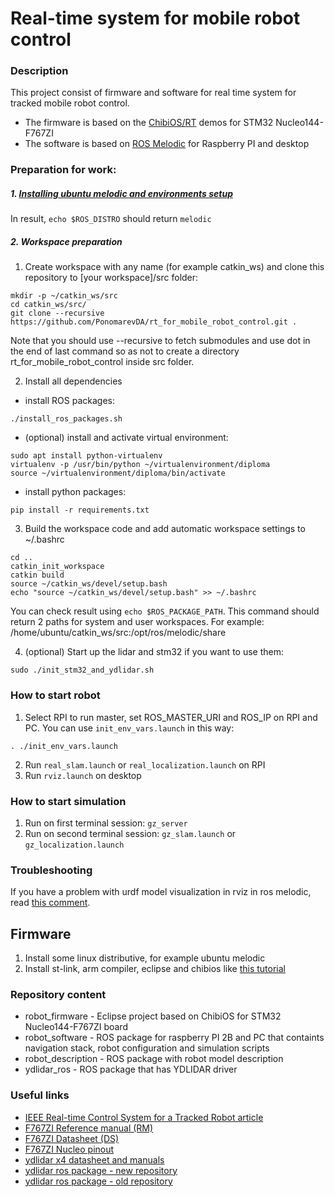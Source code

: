 # Real-time system for mobile robot control

### Description

This project consist of firmware and software for real time system for tracked mobile robot control.
- The firmware is based on the [ChibiOS/RT](http://chibios.org/dokuwiki/doku.php) demos for STM32 Nucleo144-F767ZI
- The software is based on [ROS Melodic](http://wiki.ros.org/melodic) for Raspberry PI and desktop

### Preparation for work:
##### 1. [Installing ubuntu melodic and environments setup](http://wiki.ros.org/melodic/Installation/Ubuntu)
In result, `echo $ROS_DISTRO` should return `melodic`
##### 2. Workspace preparation
1. Create workspace with any name (for example catkin_ws) and clone this repository to [your workspace]/src folder:
```
mkdir -p ~/catkin_ws/src
cd catkin_ws/src/
git clone --recursive https://github.com/PonomarevDA/rt_for_mobile_robot_control.git .
```
Note that you should use --recursive to fetch submodules and use dot in the end of last command so as not to create a directory rt_for_mobile_robot_control inside src folder.

2. Install all dependencies
- install ROS packages:
```
./install_ros_packages.sh
```
- (optional) install and activate virtual environment:
```
sudo apt install python-virtualenv
virtualenv -p /usr/bin/python ~/virtualenvironment/diploma
source ~/virtualenvironment/diploma/bin/activate
```
- install python packages:
```
pip install -r requirements.txt
```

3. Build the workspace code and add automatic workspace settings to ~/.bashrc
```
cd ..
catkin_init_workspace
catkin build
source ~/catkin_ws/devel/setup.bash
echo "source ~/catkin_ws/devel/setup.bash" >> ~/.bashrc
```
You can check result using `echo $ROS_PACKAGE_PATH`. This command should return 2 paths for system and user workspaces. For example:
/home/ubuntu/catkin_ws/src:/opt/ros/melodic/share

4. (optional) Start up the lidar and stm32 if you want to use them:
```
sudo ./init_stm32_and_ydlidar.sh
```

### How to start robot

1. Select RPI to run master, set ROS_MASTER_URI and ROS_IP on RPI and PC. You can use `init_env_vars.launch` in this way:

`. ./init_env_vars.launch`

2. Run `real_slam.launch` or `real_localization.launch` on RPI
3. Run `rviz.launch` on desktop

### How to start simulation

1. Run on first terminal session: `gz_server`
2. Run on second terminal session: `gz_slam.launch` or `gz_localization.launch`


### Troubleshooting

If you have a problem with urdf model visualization in rviz in ros melodic, read [this comment](https://github.com/ros-visualization/rviz/issues/1249#issuecomment-403351217).

## Firmware
1. Install some linux distributive, for example ubuntu melodic
2. Install st-link, arm compiler, eclipse and chibios like [this tutorial](https://github.com/KaiL4eK/STM32_ChibiOS/blob/stable_17.6.x/Startup/Linux_setup.md)

### Repository content

* robot_firmware - Eclipse project based on ChibiOS for STM32 Nucleo144-F767ZI board
* robot_software - ROS package for raspberry PI 2B and PC that containts navigation stack, robot configuration and simulation scripts 
* robot_description - ROS package with robot model description
* ydlidar_ros - ROS package that has YDLIDAR driver

### Useful links
* [IEEE Real-time Control System for a Tracked Robot article](https://ieeexplore.ieee.org/document/9039168)
* [F767ZI Reference manual (RM)](http://www.st.com/content/ccc/resource/technical/document/reference_manual/group0/96/8b/0d/ec/16/22/43/71/DM00224583/files/DM00224583.pdf/jcr:content/translations/en.DM00224583.pdf)
* [F767ZI Datasheet (DS)](http://www.st.com/content/ccc/resource/technical/document/datasheet/group3/c5/37/9c/1d/a6/09/4e/1a/DM00273119/files/DM00273119.pdf/jcr:content/translations/en.DM00273119.pdf)
* [F767ZI Nucleo pinout](https://os.mbed.com/platforms/ST-Nucleo-F767ZI/)
* [ydlidar x4 datasheet and manuals](http://www.ydlidar.com/download/)
* [ydlidar ros package - new repository](https://github.com/YDLIDAR/ydlidar_ros/)
* [ydlidar ros package - old repository](https://github.com/EAIBOT/ydlidar/)


